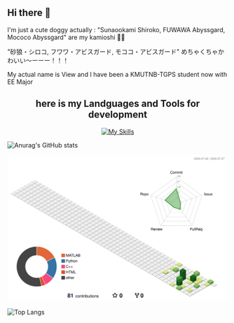## Hi there 👋
I'm just a cute doggy actually : "Sunaookami Shiroko, FUWAWA Abyssgard, Mococo Abyssgard"    are my kamioshi  🩵🩷

"砂狼・シロコ, フワワ・アビスガード, モココ・アビスガード"    めちゃくちゃかわいい～ーーー！！！
                                 

My actual name is View and I have been a KMUTNB-TGPS student now with EE Major 

##   <div align="center">here is my Landguages and Tools for development </div>

<div align="center">
  
  [![My Skills](https://skillicons.dev/icons?i=html,css,c,cpp,py,tensorflow,pytorch,raspberrypi,visualstudio,ae,anaconda,arduino,au,azure,debian,docker,git,githubactions,matlab)](https://skillicons.dev)

</div>



![Anurag's GitHub stats](https://github-readme-stats.vercel.app/api?username=Viewzaza)


![](./profile-3d-contrib/profile-green-animate.svg)


![Top Langs](https://github-readme-stats.vercel.app/api/top-langs/?username=Viewzaza)
